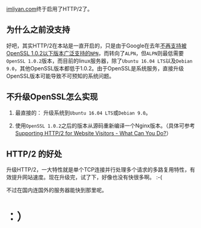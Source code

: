 [imliyan.com](https://imliyan.com)终于启用了HTTP/2了。

## 为什么之前没支持

好吧，其实HTTP/2在本站是一直开启的，只是由于Google在去年[不再支持被OpenSSL 1.0.2以下版本广泛支持的`NPN`](https://bugs.chromium.org/p/chromium/issues/detail?id=527066)，而转向了`ALPN`，但`ALPN`则最低需要`OpenSSL 1.0.2`版本，而目前的linux服务器，除了`Ubuntu 16.04 LTS`以及`Debian 9.0`，其他OpenSSL版本都低于1.0.2。由于OpenSSL是系统服务，直接升级OpenSSL版本可能导致不可预知的系统问题。

## 不升级OpenSSL怎么实现

1. 最直接的： 升级系统到`Ubuntu 16.04 LTS`或`Debian 9.0`。

2. 使用`OpenSSL 1.0.2`之后的版本从源码重新编译一个Nginx版本。（具体可参考[Supporting HTTP/2 for Website Visitors - What Can You Do?](https://www.nginx.com/blog/supporting-http2-google-chrome-users/)）

## HTTP/2 的好处

升级HTTP/2，一大特性就是单个TCP连接并行处理多个请求的多路复用特性，有效提升网站速度。现在升级完，试了下，好像也没有快很多啊。 :-(

不过在国内连国外的服务器能快到那里呢。

# ：）